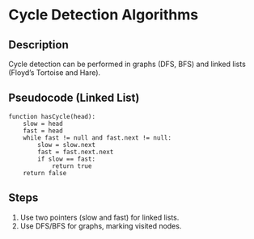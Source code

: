 # Cycle Detection Algorithms

## Description

Cycle detection can be performed in graphs (DFS, BFS) and linked lists (Floyd’s Tortoise and Hare).

## Pseudocode (Linked List)

```
function hasCycle(head):
    slow = head
    fast = head
    while fast != null and fast.next != null:
        slow = slow.next
        fast = fast.next.next
        if slow == fast:
            return true
    return false
```

## Steps

1. Use two pointers (slow and fast) for linked lists.
2. Use DFS/BFS for graphs, marking visited nodes.
